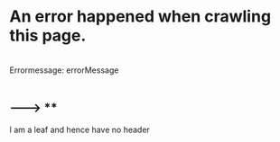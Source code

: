  # An error happened when crawling this page.
 <br> Errormessage: errorMessage <br>  <br>
 ## ---> ** <br>
I am a leaf and hence have no header
